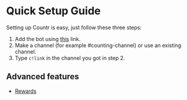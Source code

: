 # Quick Setup Guide

Setting up Countr is easy, just follow these three steps:

1. Add the bot using [this](https://discordapp.com/oauth2/authorize?client_id=467377486141980682&permissions=11280&scope=bot) link.
2. Make a channel (for example #counting-channel) or use an existing channel.
3. Type `c!link` in the channel you got in step 2.

## Advanced features

* [Rewards](/setting_up/rewards.html)